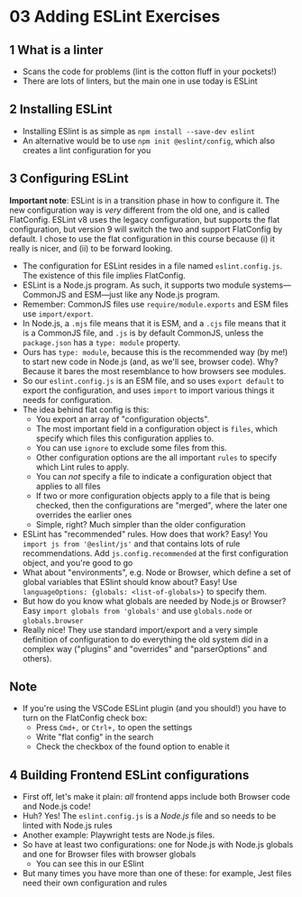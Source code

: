 # 03 Adding ESLint Exercises

## 1 What is a linter

- Scans the code for problems (lint is the cotton fluff in your pockets!)
- There are lots of linters, but the main one in use today is ESLint

## 2 Installing ESLint

- Installing ESlint is as simple as `npm install --save-dev eslint`
- An alternative would be to use `npm init @eslint/config`, which also creates a lint configuration for you

## 3 Configuring ESLint

**Important note**: ESLint is in a transition phase in how to configure it. The new configuration way is
_very_ different from the old one, and is called FlatConfig. ESLint v8 uses the legacy configuration, but supports
the flat configuration, but version 9 will switch the two and support FlatConfig by default. I chose to use
the flat configuration in this course because (i) it really is nicer, and (ii) to be forward looking.

- The configuration for ESLint resides in a file named `eslint.config.js`. The existence of this file
  implies FlatConfig.
- ESLint is a Node.js program. As such, it supports two module systems—CommonJS and ESM—just like any Node.js
  program.
- Remember: CommonJS files use `require/module.exports` and ESM files use `import/export`.
- In Node.js, a `.mjs` file means that it is ESM, and a `.cjs` file means that it is a CommonJS file, and `.js`
  is by default CommonJS, unless the `package.json` has a `type: module` property.
- Ours has `type: module`, because this is the recommended way (by me!) to start new code in Node.js (and, as
  we'll see, browser code). Why? Because it bares the most resemblance to how browsers see modules.
- So our `eslint.config.js` is an ESM file, and so uses `export default` to export the configuration, and uses
  `import` to import various things it needs for configuration.
- The idea behind flat config is this:
  - You export an array of "configuration objects".
  - The most important field in a configuration object is `files`, which specify which files this configuration applies
    to.
  - You can use `ignore` to exclude some files from this.
  - Other configuration options are the all important `rules` to specify which Lint rules to apply.
  - You can _not_ specify a file to indicate a configuration object that applies to all files
  - If two or more configuration objects apply to a file that is being checked, then the configurations are "merged",
    where the later one overrides the earlier ones
  - Simple, right? Much simpler than the older configuration
- ESLint has "recommended" rules. How does that work? Easy! You `import js from '@eslint/js'` and that contains
  lots of rule recommendations. Add `js.config.recommended` at the first configuration object, and you're good to go
- What about "environments", e.g. Node or Browser, which define a set of global variables that ESlint should know about?
  Easy! Use `languageOptions: {globals: <list-of-globals>}` to specify them.
- But how do you know what globals are needed by Node.js or Browser? Easy `import globals from 'globals'` and use
  `globals.node` or `globals.browser`
- Really nice! They use standard import/export and a very simple definition of configuration to do everything
  the old system did in a complex way ("plugins" and "overrides" and "parserOptions" and others).

## Note

- If you're using the VSCode ESLint plugin (and you should!) you have to turn on the FlatConfig check box:
  - Press `Cmd+,` or `Ctrl+,` to open the settings
  - Write "flat config" in the search
  - Check the checkbox of the found option to enable it

## 4 Building Frontend ESLint configurations

- First off, let's make it plain: _all_ frontend apps include both Browser code and Node.js code!
- Huh? Yes! The `eslint.config.js` is a _Node.js_ file and so needs to be linted with Node.js rules
- Another example: Playwright tests are Node.js files.
- So have at least two configurations: one for Node.js with Node.js globals and one for Browser files
  with browser globals
  - You can see this in our ESlint
- But many times you have more than one of these: for example, Jest files need their own configuration and rules
